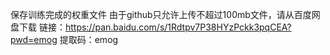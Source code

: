 保存训练完成的权重文件
由于github只允许上传不超过100mb文件，请从百度网盘下载
链接：https://pan.baidu.com/s/1Rdtpv7P38HYzPckk3pqCEA?pwd=emog 
提取码：emog
